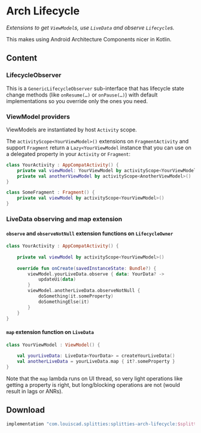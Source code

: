 # Arch Lifecycle

*Extensions to get `ViewModel`s, use `LiveData` and observe `Lifecycle`s.*

This makes using Android Architecture Components nicer in Kotlin.

## Content

### LifecycleObserver

This is a `GenericLifecycleObserver` sub-interface that has lifecycle state
change methods (like `onResume(…)` or `onPause(…)`) with default
implementations so you override only the ones you need.

### ViewModel providers

ViewModels are instantiated by host `Activity` scope.

The `activityScope<YourViewModel>()` extensions on `FragmentActivity` and
support `Fragment` return a `Lazy<YourViewModel` instance that you can
use on a delegated property in your `Activity` or `Fragment`:

```kotlin
class YourActivity : AppCompatActivity() {
    private val viewModel: YourViewModel by activityScope<YourViewModel>()
    private val anotherViewModel by activityScope<AnotherViewModel>()
}
```

```kotlin
class SomeFragment : Fragment() {
    private val viewModel by activityScope<YourViewModel>()
}
```

### LiveData observing and map extension

#### `observe` and `observeNotNull` extension functions on `LifecycleOwner`

```kotlin
class YourActivity : AppCompatActivity() {
    
    private val viewModel by activityScope<YourViewModel>()
    
    override fun onCreate(savedInstanceState: Bundle?) {
        viewModel.yourLiveData.observe { data: YourData? ->
            updateUi(data)
        }
        viewModel.anotherLiveData.observeNotNull {
            doSomething(it.someProperty)
            doSomethingElse(it)
        }
    }
}
```

#### `map` extension function on `LiveData`

```kotlin
class YourViewModel : ViewModel() {
    
    val yourLiveData: LiveData<YourData> = createYourLiveData()
    val anotherLiveData = yourLiveData.map { it?.someProperty }
}
```

Note that the `map` lambda runs on UI thread, so very light operations like
getting a property is right, but long/blocking operations are not (would
result in lags or ANRs).

## Download

```groovy
implementation "com.louiscad.splitties:splitties-arch-lifecycle:$splitties_version"
```
